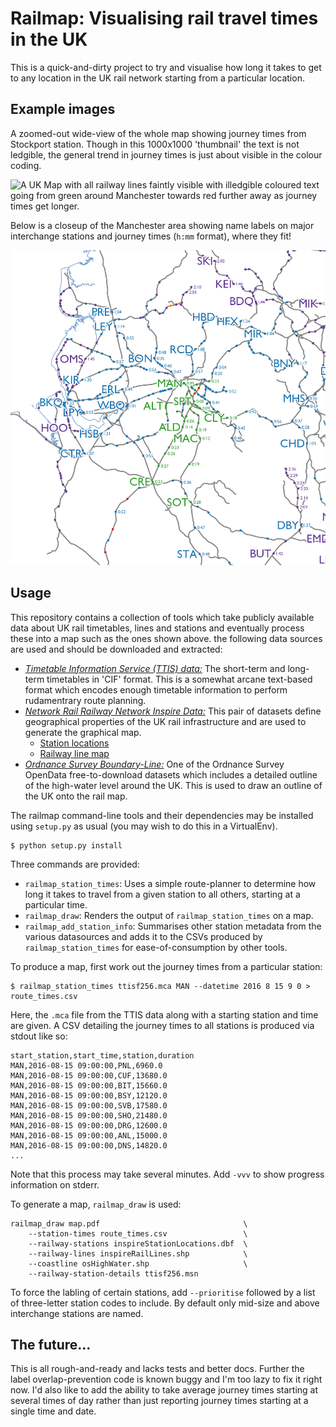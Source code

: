 Railmap: Visualising rail travel times in the UK
================================================

This is a quick-and-dirty project to try and visualise how long it takes to get
to any location in the UK rail network starting from a particular location.

Example images
--------------

A zoomed-out wide-view of the whole map showing journey times from Stockport
station. Though in this 1000x1000 'thumbnail' the text is not ledgible, the
general trend in journey times is just about visible in the colour coding.

![A UK Map with all railway lines faintly visible with illedgible coloured text
going from green around Manchester towards red further away as journey times
get longer.](./examples/wholeUK.png)

Below is a closeup of the Manchester area showing name labels on major
interchange stations and journey times (`h:mm` format), where they fit!

![South](./examples/closeupManchester.png)


Usage
-----

This repository contains a collection of tools which take publicly available
data about UK rail timetables, lines and stations and eventually process these
into a map such as the ones shown above. the following data sources are used
and should be downloaded and extracted:

* [*Timetable Information Service (TTIS) data:*](http://data.atoc.org/how-to)
  The short-term and long-term timetables in 'CIF' format. This is a somewhat
  arcane text-based format which encodes enough timetable information to
  perform rudamentrary route planning.
* [*Network Rail Railway Network Inspire Data:*](https://data.gov.uk/dataset/railway-network-inspire)
  This pair of datasets define geographical properties of the UK rail
  infrastructure and are used to generate the graphical map.
  * [Station locations](http://inspire.misoportal.com/geoserver/transport_direct_railnetwork/wfs?amp;version=2.0.0&SERVICE=WFS&VERSION=1.0.0&REQUEST=GetFeature&TYPENAME=transport_direct_railnetwork:stations&SRSNAME=EPSG:27700&outputFormat=shape-zip)
  * [Railway line map](http://inspire.misoportal.com/geoserver/transport_direct_railnetwork/wfs?amp;version=2.0.0&SERVICE=WFS&VERSION=1.0.0&REQUEST=GetFeature&TYPENAME=transport_direct_railnetwork:railnetwork&SRSNAME=EPSG:27700&outputFormat=shape-zip)
* [*Ordnance Survey Boundary-Line:*](https://www.ordnancesurvey.co.uk/opendatadownload)
  One of the Ordnance Survey OpenData free-to-download datasets which includes
  a detailed outline of the high-water level around the UK. This is used to
  draw an outline of the UK onto the rail map.

The railmap command-line tools and their dependencies may be installed using
`setup.py` as usual (you may wish to do this in a VirtualEnv).

    $ python setup.py install

Three commands are provided:

* `railmap_station_times`: Uses a simple route-planner to determine how long it
  takes to travel from a given station to all others, starting at a particular
  time.
* `railmap_draw`: Renders the output of `railmap_station_times` on a map.
* `railmap_add_station_info`: Summarises other station metadata from the
  various datasources and adds it to the CSVs produced by
  `railmap_station_times` for ease-of-consumption by other tools.

To produce a map, first work out the journey times from a particular station:

    $ railmap_station_times ttisf256.mca MAN --datetime 2016 8 15 9 0 > route_times.csv

Here, the `.mca` file from the TTIS data along with a starting station and time
are given. A CSV detailing the journey times to all stations is produced via
stdout like so:

    start_station,start_time,station,duration
    MAN,2016-08-15 09:00:00,PNL,6960.0
    MAN,2016-08-15 09:00:00,CUF,13680.0
    MAN,2016-08-15 09:00:00,BIT,15660.0
    MAN,2016-08-15 09:00:00,BSY,12120.0
    MAN,2016-08-15 09:00:00,SVB,17580.0
    MAN,2016-08-15 09:00:00,SHO,21480.0
    MAN,2016-08-15 09:00:00,DRG,12600.0
    MAN,2016-08-15 09:00:00,ANL,15000.0
    MAN,2016-08-15 09:00:00,DNS,14820.0
    ...

Note that this process may take several minutes. Add `-vvv` to show progress
information on stderr.

To generate a map, `railmap_draw` is used:

    railmap_draw map.pdf                                \
        --station-times route_times.csv                 \
        --railway-stations inspireStationLocations.dbf  \
        --railway-lines inspireRailLines.shp            \
        --coastline osHighWater.shp                     \
        --railway-station-details ttisf256.msn

To force the labling of certain stations, add `--prioritise` followed by a list
of three-letter station codes to include. By default only mid-size and above
interchange stations are named.

The future...
-------------

This is all rough-and-ready and lacks tests and better docs. Further the label
overlap-prevention code is known buggy and I'm too lazy to fix it right now.
I'd also like to add the ability to take average journey times starting at
several times of day rather than just reporting journey times starting at a
single time and date.
